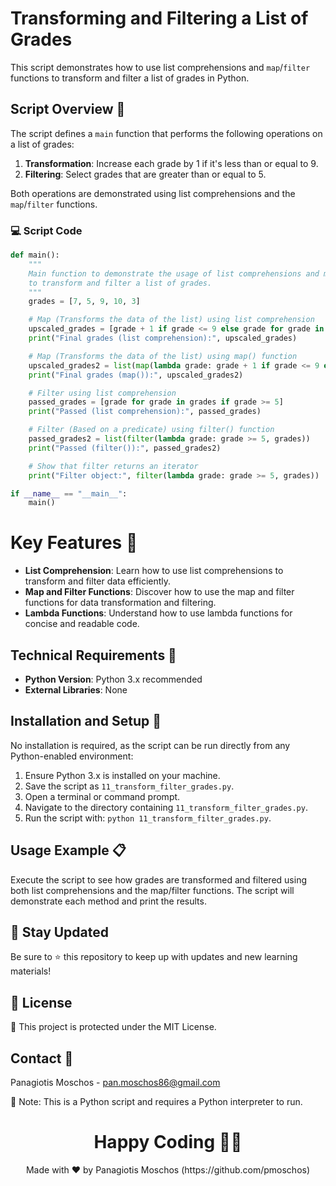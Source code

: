 # Transforming and Filtering a List of Grades

This script demonstrates how to use list comprehensions and `map`/`filter` functions to transform and filter a list of grades in Python.

## Script Overview 📘

The script defines a `main` function that performs the following operations on a list of grades:
1. **Transformation**: Increase each grade by 1 if it's less than or equal to 9.
2. **Filtering**: Select grades that are greater than or equal to 5.

Both operations are demonstrated using list comprehensions and the `map`/`filter` functions.

### :computer: Script Code

```python
def main():
    """
    Main function to demonstrate the usage of list comprehensions and map/filter functions 
    to transform and filter a list of grades.
    """
    grades = [7, 5, 9, 10, 3]

    # Map (Transforms the data of the list) using list comprehension
    upscaled_grades = [grade + 1 if grade <= 9 else grade for grade in grades]
    print("Final grades (list comprehension):", upscaled_grades)

    # Map (Transforms the data of the list) using map() function
    upscaled_grades2 = list(map(lambda grade: grade + 1 if grade <= 9 else grade, grades))
    print("Final grades (map()):", upscaled_grades2)

    # Filter using list comprehension
    passed_grades = [grade for grade in grades if grade >= 5]
    print("Passed (list comprehension):", passed_grades)

    # Filter (Based on a predicate) using filter() function
    passed_grades2 = list(filter(lambda grade: grade >= 5, grades))
    print("Passed (filter()):", passed_grades2)

    # Show that filter returns an iterator
    print("Filter object:", filter(lambda grade: grade >= 5, grades))

if __name__ == "__main__":
    main()
```

# Key Features 🌟
- **List Comprehension**: Learn how to use list comprehensions to transform and filter data efficiently.
- **Map and Filter Functions**: Discover how to use the map and filter functions for data transformation and filtering.
- **Lambda Functions**: Understand how to use lambda functions for concise and readable code.

## Technical Requirements 🔧
- **Python Version**: Python 3.x recommended
- **External Libraries**: None

## Installation and Setup 🚀
No installation is required, as the script can be run directly from any Python-enabled environment:

1. Ensure Python 3.x is installed on your machine.
2. Save the script as `11_transform_filter_grades.py`.
3. Open a terminal or command prompt.
4. Navigate to the directory containing `11_transform_filter_grades.py`.
5. Run the script with: `python 11_transform_filter_grades.py`.

## Usage Example 📋
Execute the script to see how grades are transformed and filtered using both list comprehensions and the map/filter functions. The script will demonstrate each method and print the results.

## 📢 Stay Updated
Be sure to ⭐ this repository to keep up with updates and new learning materials!

## 📄 License
🔐 This project is protected under the MIT License.

## Contact 📧
Panagiotis Moschos - pan.moschos86@gmail.com

🔗 Note: This is a Python script and requires a Python interpreter to run.

<h1 align="center">Happy Coding 👨‍💻</h1>
<p align="center">
  Made with ❤️ by Panagiotis Moschos (https://github.com/pmoschos)
</p>

